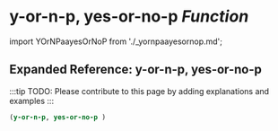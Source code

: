 # **y-or-n-p, yes-or-no-p** *Function*

import YOrNPaayesOrNoP from './_yornpaayesornop.md';

<YOrNPaayesOrNoP />

## Expanded Reference: y-or-n-p, yes-or-no-p

:::tip
TODO: Please contribute to this page by adding explanations and examples
:::

```lisp
(y-or-n-p, yes-or-no-p )
```

